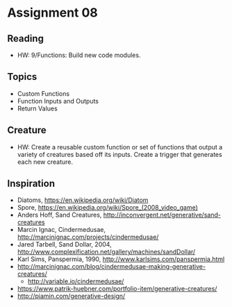 # Assignment 08

## Reading
- HW: 9/Functions: Build new code modules.

## Topics
- Custom Functions
- Function Inputs and Outputs
- Return Values

## Creature
- HW: Create a reusable custom function or set of functions that output a variety of creatures based off its inputs. Create a trigger that generates each new creature. 

## Inspiration
- Diatoms, https://en.wikipedia.org/wiki/Diatom 
- Spore, https://en.wikipedia.org/wiki/Spore_(2008_video_game) 
- Anders Hoff, Sand Creatures, http://inconvergent.net/generative/sand-creatures 
- Marcin Ignac, Cindermedusae, http://marcinignac.com/projects/cindermedusae/
- Jared Tarbell, Sand Dollar, 2004, http://www.complexification.net/gallery/machines/sandDollar/ 
- Karl Sims, Panspermia, 1990, http://www.karlsims.com/panspermia.html
- http://marcinignac.com/blog/cindermedusae-making-generative-creatures/
  - http://variable.io/cindermedusae/
- https://www.patrik-huebner.com/portfolio-item/generative-creatures/
- http://piamin.com/generative-design/
